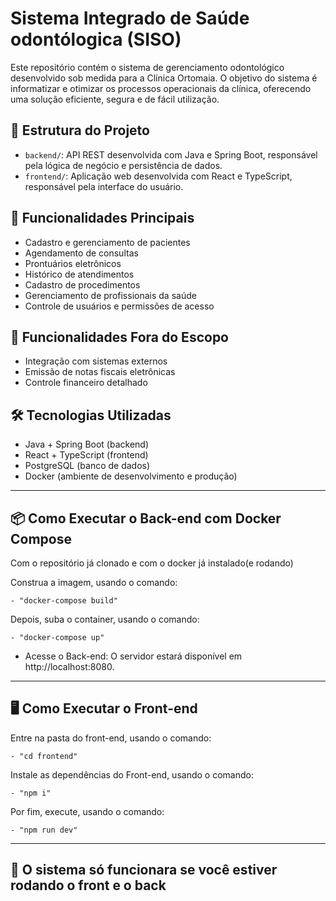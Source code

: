 # Sistema Integrado de Saúde odontólogica (SISO)

Este repositório contém o sistema de gerenciamento odontológico desenvolvido sob medida para a Clínica Ortomaia. O objetivo do sistema é informatizar e otimizar os processos operacionais da clínica, oferecendo uma solução eficiente, segura e de fácil utilização.

## 📂 Estrutura do Projeto

- `backend/`: API REST desenvolvida com Java e Spring Boot, responsável pela lógica de negócio e persistência de dados.
- `frontend/`: Aplicação web desenvolvida com React e TypeScript, responsável pela interface do usuário.

## 🚀 Funcionalidades Principais

- Cadastro e gerenciamento de pacientes
- Agendamento de consultas
- Prontuários eletrônicos
- Histórico de atendimentos
- Cadastro de procedimentos
- Gerenciamento de profissionais da saúde
- Controle de usuários e permissões de acesso

## 📌 Funcionalidades Fora do Escopo

- Integração com sistemas externos
- Emissão de notas fiscais eletrônicas
- Controle financeiro detalhado

## 🛠️ Tecnologias Utilizadas

- Java + Spring Boot (backend)
- React + TypeScript (frontend)
- PostgreSQL (banco de dados)
- Docker (ambiente de desenvolvimento e produção)

---

## 📦 Como Executar o Back-end com Docker Compose

Com o repositório já clonado e com o docker já instalado(e rodando)

Construa a imagem, usando o comando:

    - "docker-compose build"

Depois, suba o container, usando o comando:

    - "docker-compose up"

- Acesse o Back-end: O servidor estará disponível em http://localhost:8080.

---

## 🖥️ Como Executar o Front-end

Entre na pasta do front-end, usando o comando:

    - "cd frontend"

Instale as dependências do Front-end, usando o comando:

    - "npm i"

Por fim, execute, usando o comando:

    - "npm run dev"

---

## 🔗 O sistema só funcionara se você estiver rodando o front e o back

